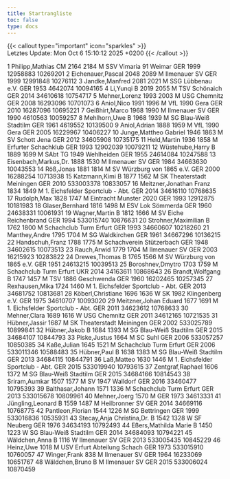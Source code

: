 ```yaml
---
title: Startrangliste
toc: false
type: docs
---
```


{{< callout type="important" icon="sparkles" >}}    
Letztes Update:  Mon Oct 6 15:10:12 2025 +0200
{{< /callout >}}

<startrangliste>
1	Philipp,Mathias	CM	2164	2184	M	SSV Vimaria 91 Weimar	GER	1999	12958883	10269201
2	Eichenauer,Pascal		2048	2089	M	Ilmenauer SV	GER	1999	12991848	10276112
3	Jandke,Manfred		2081	2021	M	SSG Lübbenau e.V.	GER	1953	4642074	10094165
4	Li,Yunqi	B	2019	2055	M	TSV Schönaich	GER	2014	34610618	10754717
5	Mehner,Lorenz		1993	2003	M	USG Chemnitz	GER	2008	16293096	10701073
6	Aniol,Nico		1991	1996	M	VfL 1990 Gera	GER	2010	16287096	10695221
7	Geißhirt,Marco		1968	1990	M	Ilmenauer SV	GER	1990	4610563	10059257
8	Mehlhorn,Uwe	B	1968	1939	M	SG Blau-Weiß Stadtilm	GER	1961	4619552	10139500
9	Aniol,Adrian		1888	1959	M	VfL 1990 Gera	GER	2005	16229967	10406227
10	Junge,Mattheo Gabriel		1946	1863	M	SV Schott Jena	GER	2012	34605908	10735175
11	Held,Martin		1936	1858	M	Erfurter Schachklub	GER	1993	12902039	10079211
12	Wüstehube,Harry	B	1889	1699	M	SAbt TG 1949 Wehlheiden	GER	1955	24614084	10247588
13	Eisenbach,Markus,Dr.		1888	1530	M	Ilmenauer SV	GER	1984	34663630	10043553
14	Röß,Jonas		1881	1814	M	SV Würzburg von 1865 e.V.	GER	2000	16288254	10713938
15	Katzmann,Kimi	B	1877	1562	M	SK Theaterstadt Meiningen	GER	2010	533003378	10833057
16	Meitzner,Jonathan Franz		1834	1849	M	1. Eichsfelder Sportclub - Abt.	GER	2014	34616110	10768635
17	Rudolph,Max		1828	1747	M	Eintracht Munster 2020	GER	1993	12912875	10181983
18	Glaser,Bernhard		1816	1498	M	ESV Lok Sömmerda	GER	1960	24638331	10061931
19	Wagner,Martin	B	1812	1666	M	SV Eiche Reichenbrand	GER	1994	533015740	10876631
20	Strohner,Maximilian	B	1762	1800	M	Schachclub Turm Erfurt	GER	1993	34660607	10218260
21	Manthey,Andre		1795	1704	M	SG Waldkirchen	GER	1961	34667296	10136215
22	Handschuh,Franz		1788	1775	M	Schachverein Stützerbach	GER	1948	34602615	10073513
23	Rauch,Arwid		1779	1704	M	Ilmenauer SV	GER	2003	16215923	10283822
24	Drewes,Thomas	B	1765	1566	M	SV Würzburg von 1865 e.V.	GER	1951	24613215	10039513
25	Boroshnev,Dmytro		1703	1759	M	Schachclub Turm Erfurt	UKR	2014	34163611	10868643
26	Brandt,Wolfgang	B	1747	1457	M	TSV 1886 Geschwenda	GER	1960	16202465	10257345
27	Rexhausen,Mika		1724	1460	M	1. Eichsfelder Sportclub - Abt.	GER	2013	34681752	10813681
28	Köberl,Christiane		1696	1636	W	SK 1982 Klingenberg e.V.	GER	1975	34610707	10093020
29	Meitzner,Johan Eduard		1677	1691	M	1. Eichsfelder Sportclub - Abt.	GER	2011	34623612	10768633
30	Mehner,Clara		1689	1616	W	USG Chemnitz	GER	2011	34612165	10721535
31	Hübner,Jassir		1687		M	SK Theaterstadt Meiningen	GER	2002	533025789	10899841
32	Hübner,Jakob	B	1684	1393	M	SG Blau-Weiß Stadtilm	GER	2015	34684107	10844793
33	Piske,Justus			1664	M	SC Suhl	GER	2006	533057257	10850385
34	Kaße,Julian		1645	1521	M	Schachclub Turm Erfurt	GER	2006	533011346	10588483
35	Hübner,Paul	B	1638	1383	M	SG Blau-Weiß Stadtilm	GER	2013	34684115	10844791
36	Laß,Matteo		1630	1446	M	1. Eichsfelder Sportclub - Abt.	GER	2015	533019940	10793615
37	Zentgraf,Raphael		1606	1372	M	SG Blau-Weiß Stadtilm	GER	2015	34684166	10814543
38	Sriram,Aumkar		1507	1577	M	SV 1947 Walldorf	GER	2016	33460477	10795393
39	Balthasar,Johann		1571	1336	M	Schachclub Turm Erfurt	GER	2013	533015678	10809961
40	Mehner,Joerg		1570		M		GER	1973	34613331	
41	Jüngling,Leonard	B	1559	1487	M	Heilbronner SV	GER	2014	34669116	10768775
42	Pantleon,Florian		1544	1226	M	SG Bettringen	GER	1999	533016836	10535931
43	Stecay,Anja Christina,Dr.	B	1542	1328	W	SF Neuberg	GER	1976	34634193	10792493
44	Eßers,Mathilda Marie	B	1450	1223	W	SG Blau-Weiß Stadtilm	GER	2014	34684093	10794221
45	Wäldchen,Anna	B		1116	W	Ilmenauer SV	GER	2013	533005435	10845229
46	Heinz,Uwe			1018	M	USV Erfurt Abteilung Schach	GER	1973	533015910	10760057
47	Winger,Frank			838	M	Ilmenauer SV	GER	1964	16233069	10651767
48	Wäldchen,Bruno	B			M	Ilmenauer SV	GER	2015	533006024	10870459
</startrangliste>
